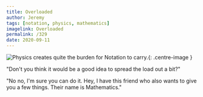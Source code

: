 ```yaml
---
title: Overloaded
author: Jeremy
tags: [notation, physics, mathematics]
imagelink: Overloaded
permalink: /329
date: 2020-09-11
---
```


![Physics creates quite the burden for Notation to carry.](https://res.cloudinary.com/dh3hm8pb7/image/upload/c_scale,q_auto:best/v1535842782/Handwaving/Published/{{imagelink}}.png){: .centre-image }

"Don't you think it would be a good idea to spread the load out a bit?"

"No no, I'm sure you can do it. Hey, I have this friend who also wants to give you a few things. Their name is Mathematics."
